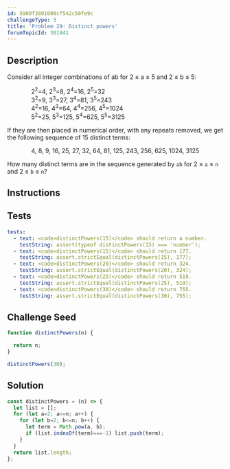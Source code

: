 ```yaml
---
id: 5900f3891000cf542c50fe9c
challengeType: 5
title: 'Problem 29: Distinct powers'
forumTopicId: 301941
---
```


## Description

<section id='description'>

Consider all integer combinations of ab for 2 ≤ a ≤ 5 and 2 ≤ b ≤ 5:

<div style='padding-left: 4em;'>
  2<sup>2</sup>=4, 2<sup>3</sup>=8, 2<sup>4</sup>=16, 2<sup>5</sup>=32 <br>
  3<sup>2</sup>=9, 3<sup>3</sup>=27, 3<sup>4</sup>=81, 3<sup>5</sup>=243 <br>
  4<sup>2</sup>=16, 4<sup>3</sup>=64, 4<sup>4</sup>=256, 4<sup>5</sup>=1024 <br>
  5<sup>2</sup>=25, 5<sup>3</sup>=125, 5<sup>4</sup>=625, 5<sup>5</sup>=3125 <br>
</div>

If they are then placed in numerical order, with any repeats removed, we get the following sequence of 15 distinct terms:

<div style='padding-left: 4em;'>
  4, 8, 9, 16, 25, 27, 32, 64, 81, 125, 243, 256, 625, 1024, 3125
</div>

How many distinct terms are in the sequence generated by `ab` for 2 ≤ `a` ≤ `n` and 2 ≤ `b` ≤ `n`?

</section>

## Instructions

<section id='instructions'>

</section>

## Tests

<section id='tests'>

```yml
tests:
  - text: <code>distinctPowers(15)</code> should return a number.
    testString: assert(typeof distinctPowers(15) === 'number');
  - text: <code>distinctPowers(15)</code> should return 177.
    testString: assert.strictEqual(distinctPowers(15), 177);
  - text: <code>distinctPowers(20)</code> should return 324.
    testString: assert.strictEqual(distinctPowers(20), 324);
  - text: <code>distinctPowers(25)</code> should return 519.
    testString: assert.strictEqual(distinctPowers(25), 519);
  - text: <code>distinctPowers(30)</code> should return 755.
    testString: assert.strictEqual(distinctPowers(30), 755);

```

</section>

## Challenge Seed

<section id='challengeSeed'>

<div id='js-seed'>

```js
function distinctPowers(n) {

  return n;
}

distinctPowers(30);
```

</div>

</section>

## Solution

<section id='solution'>

```js
const distinctPowers = (n) => {
  let list = [];
  for (let a=2; a<=n; a++) {
    for (let b=2; b<=n; b++) {
      let term = Math.pow(a, b);
      if (list.indexOf(term)===-1) list.push(term);
    }
  }
  return list.length;
};
```

</section>
